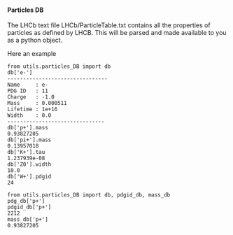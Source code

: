 #### Particles DB

The LHCb text file LHCb/ParticleTable.txt contains all the properties of particles
as defined by LHCB. This will be parsed and made available to you as a python object.

Here an example
```
from utils.particles_DB import db
db['e-']
--------------------------------
Name     : e-
PDG ID   : 11
Charge   : -1.0
Mass     : 0.000511
Lifetime : 1e+16
Width    : 0.0
-------------------------------
db['p+'].mass
0.93827205
db['pi+'].mass
0.13957018
db['K+'].tau
1.237939e-08
db['Z0'].width
10.0
db['W+'].pdgid
24

from utils.particles_DB import db, pdgid_db, mass_db
pdg_db['p+']
pdgid_db['p+']
2212
mass_db['p+']
0.93827205
```
